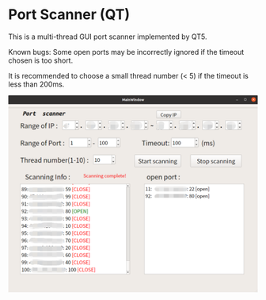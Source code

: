 # Port Scanner (QT)
This is a multi-thread GUI port scanner implemented by QT5.

Known bugs: Some open ports may be incorrectly ignored if the timeout chosen is too short.

It is recommended to choose a small thread number (< 5) if the timeout is less than 200ms.

![example](example.png)



